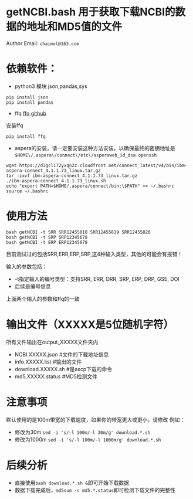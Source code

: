 # getNCBI.bash 用于获取下载NCBI的数据的地址和MD5值的文件

Author Email: `chaimol@163.com`

# 依赖软件：
- python3 模块 json,pandas,sys
```
pip install json
pip install pandas
```
- ffq [ffq github](https://github.com/pachterlab/ffq)

安装ffq 
  ```
  pip install ffq
  ```
- aspera的安装，请一定要安装这种方法安装，以确保最终的密钥地址是`$HOME\/.aspera\/connect\/etc\/asperaweb_id_dsa.openssh`
```
wget https://d3gcli72yxqn2z.cloudfront.net/connect_latest/v4/bin/ibm-aspera-connect_4.1.1.73_linux.tar.gz
tar -zxvf ibm-aspera-connect_4.1.1.73_linux.tar.gz
./ibm-aspera-connect_4.1.1.73_linux.sh
echo "export PATH=$HOME/.aspera/connect/bin:\$PATH" >> ~/.bashrc
source ~/.bashrc
```


# 使用方法
```
bash getNCBI -t SRR SRR12455818 SRR12455819 SRR12455820
bash getNCBI -t SRP SRP12345678
bash getNCBI -t ERP ERP12345678
```
目前测试过的包括SRR,ERR,ERP,SRP,这4种输入类型，其他的可能会有报错！

输入的参数包括：
- -t指定输入的编号类型：支持SRR, ERR, DRR, SRP, ERP, DRP, GSE, DOI
- 后续是编号信息

上面两个输入的参数和ffq的一致


# 输出文件（XXXXX是5位随机字符）
所有文件输出在output_XXXXX文件夹内
- NCBI.XXXXX.json #文件的下载地址信息
- info.XXXXX.list #输出的文件
- download.XXXXX.sh #是ascp下载的命令
- md5.XXXXX.status #MD5检测文件

# 注意事项
默认使用的是100m带宽的下载速度，如果你的带宽更大或更小，请修改
例如：
- 修改为30m `sed -i 's/-l 100m/-l 30m/g' download.*.sh` 
- 修改为1000m `sed -i 's/-l 100m/-l 1000m/g' download.*.sh`

# 后续分析
- 直接使用`bash download.*.sh &`即可开始下载数据
- 数据下载完成后，`md5sum -c md5.*.status`即可检测下载文件的完整性








